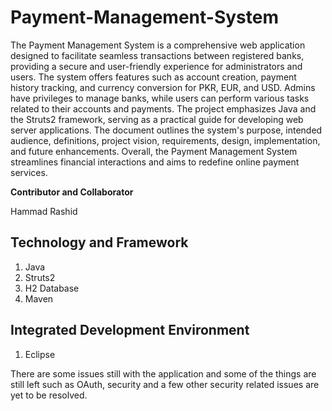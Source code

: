 # Payment-Management-System

The Payment Management System is a comprehensive web application
designed to facilitate seamless transactions between registered banks,
providing a secure and user-friendly experience for administrators and
users. The system offers features such as account creation, payment
history tracking, and currency conversion for PKR, EUR, and USD. Admins
have privileges to manage banks, while users can perform various tasks
related to their accounts and payments. The project emphasizes Java and
the Struts2 framework, serving as a practical guide for developing web
server applications. The document outlines the system\'s purpose,
intended audience, definitions, project vision, requirements, design,
implementation, and future enhancements. Overall, the Payment Management
System streamlines financial interactions and aims to redefine online
payment services.

**Contributor and Collaborator**

Hammad Rashid

## Technology and Framework
  1. Java
  2. Struts2
  3. H2 Database
  4. Maven

## Integrated Development Environment
  1. Eclipse

There are some issues still with the application and some of the things are still left such as OAuth, security and a few other security related issues are yet to be resolved.


